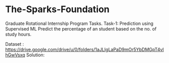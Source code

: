 # The-Sparks-Foundation
Graduate Rotational Internship Program Tasks.
Task-1: Prediction using Supervised ML
Predict the percentage of an student based on the no. of study hours.

Dataset : https://drive.google.com/drive/u/0/folders/1aJLIgLaPaD9mOr5YbDMGpT4vIhGwVsxq
Solution:
